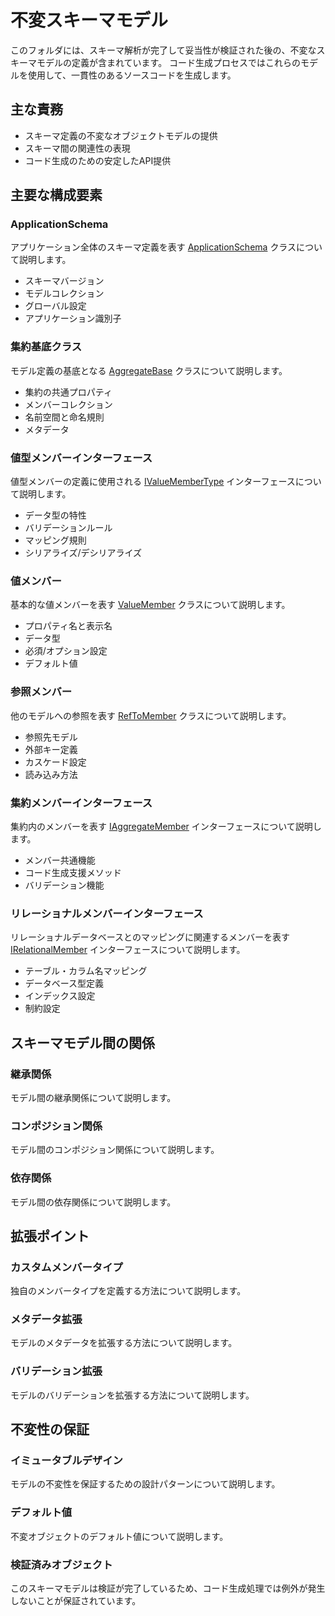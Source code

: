 # 不変スキーマモデル

このフォルダには、スキーマ解析が完了して妥当性が検証された後の、不変なスキーマモデルの定義が含まれています。
コード生成プロセスではこれらのモデルを使用して、一貫性のあるソースコードを生成します。

## 主な責務

- スキーマ定義の不変なオブジェクトモデルの提供
- スキーマ間の関連性の表現
- コード生成のための安定したAPI提供

## 主要な構成要素

### ApplicationSchema
アプリケーション全体のスキーマ定義を表す [ApplicationSchema](./ApplicationSchema.cs) クラスについて説明します。

- スキーマバージョン
- モデルコレクション
- グローバル設定
- アプリケーション識別子

### 集約基底クラス
モデル定義の基底となる [AggregateBase](./AggregateBase.cs) クラスについて説明します。

- 集約の共通プロパティ
- メンバーコレクション
- 名前空間と命名規則
- メタデータ

### 値型メンバーインターフェース
値型メンバーの定義に使用される [IValueMemberType](./IValueMemberType.cs) インターフェースについて説明します。

- データ型の特性
- バリデーションルール
- マッピング規則
- シリアライズ/デシリアライズ

### 値メンバー
基本的な値メンバーを表す [ValueMember](./ValueMember.cs) クラスについて説明します。

- プロパティ名と表示名
- データ型
- 必須/オプション設定
- デフォルト値

### 参照メンバー
他のモデルへの参照を表す [RefToMember](./RefToMember.cs) クラスについて説明します。

- 参照先モデル
- 外部キー定義
- カスケード設定
- 読み込み方法

### 集約メンバーインターフェース
集約内のメンバーを表す [IAggregateMember](./IAggregateMember.cs) インターフェースについて説明します。

- メンバー共通機能
- コード生成支援メソッド
- バリデーション機能

### リレーショナルメンバーインターフェース
リレーショナルデータベースとのマッピングに関連するメンバーを表す [IRelationalMember](./IRelationalMember.cs) インターフェースについて説明します。

- テーブル・カラム名マッピング
- データベース型定義
- インデックス設定
- 制約設定

## スキーマモデル間の関係

### 継承関係
モデル間の継承関係について説明します。

### コンポジション関係
モデル間のコンポジション関係について説明します。

### 依存関係
モデル間の依存関係について説明します。

## 拡張ポイント

### カスタムメンバータイプ
独自のメンバータイプを定義する方法について説明します。

### メタデータ拡張
モデルのメタデータを拡張する方法について説明します。

### バリデーション拡張
モデルのバリデーションを拡張する方法について説明します。

## 不変性の保証

### イミュータブルデザイン
モデルの不変性を保証するための設計パターンについて説明します。

### デフォルト値
不変オブジェクトのデフォルト値について説明します。

### 検証済みオブジェクト
このスキーマモデルは検証が完了しているため、コード生成処理では例外が発生しないことが保証されています。
